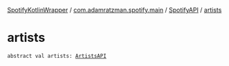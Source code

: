 [SpotifyKotlinWrapper](../../index.md) / [com.adamratzman.spotify.main](../index.md) / [SpotifyAPI](index.md) / [artists](./artists.md)

# artists

`abstract val artists: `[`ArtistsAPI`](../../com.adamratzman.spotify.endpoints.public/-artists-a-p-i/index.md)